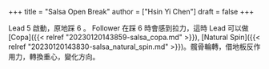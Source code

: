 +++
title = "Salsa Open Break"
author = ["Hsin Yi Chen"]
draft = false
+++

Lead 5 啟動，原地踩 6 。 Follower 在踩 6 時會感到拉力，這時 Lead 可以做 [Copa]({{< relref "20230120143859-salsa_copa.md" >}}), [Natural Spin]({{< relref "20230120143830-salsa_natural_spin.md" >}})。髖骨輪轉，借地板反作用力，轉換重心，變化方向。
